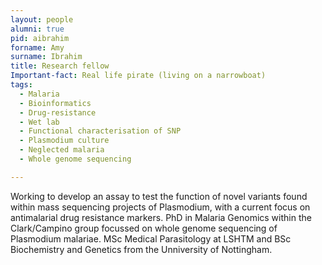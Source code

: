 ```yaml
---
layout: people
alumni: true
pid: aibrahim
forname: Amy
surname: Ibrahim
title: Research fellow
Important-fact: Real life pirate (living on a narrowboat)
tags:
  - Malaria
  - Bioinformatics
  - Drug-resistance
  - Wet lab
  - Functional characterisation of SNP
  - Plasmodium culture
  - Neglected malaria
  - Whole genome sequencing

---
```


Working to develop an assay to test the function of novel variants found within mass sequencing projects of Plasmodium, with a current focus on antimalarial drug resistance markers. PhD in Malaria Genomics within the Clark/Campino group focussed on whole genome sequencing of Plasmodium malariae. MSc Medical Parasitology at LSHTM and BSc Biochemistry and Genetics from the Unniversity of Nottingham. 
